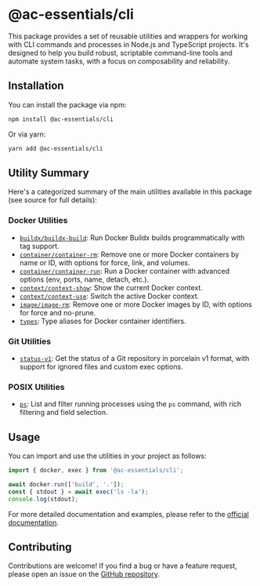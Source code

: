 # @ac-essentials/cli

This package provides a set of reusable utilities and wrappers for working with CLI commands and processes in Node.js and TypeScript projects. It's designed to help you build robust, scriptable command-line tools and automate system tasks, with a focus on composability and reliability.

## Installation

You can install the package via npm:

```bash
npm install @ac-essentials/cli
```

Or via yarn:

```bash
yarn add @ac-essentials/cli
```

## Utility Summary

Here's a categorized summary of the main utilities available in this package (see source for full details):

### Docker Utilities

- [`buildx/buildx-build`](src/docker/buildx/buildx-build.ts): Run Docker Buildx builds programmatically with tag support.
- [`container/container-rm`](src/docker/container/container-rm.ts): Remove one or more Docker containers by name or ID, with options for force, link, and volumes.
- [`container/container-run`](src/docker/container/container-run.ts): Run a Docker container with advanced options (env, ports, name, detach, etc.).
- [`context/context-show`](src/docker/context/context-show.ts): Show the current Docker context.
- [`context/context-use`](src/docker/context/context-use.ts): Switch the active Docker context.
- [`image/image-rm`](src/docker/image/image-rm.ts): Remove one or more Docker images by ID, with options for force and no-prune.
- [`types`](src/docker/types.ts): Type aliases for Docker container identifiers.

### Git Utilities

- [`status-v1`](src/git/status-v1.ts): Get the status of a Git repository in porcelain v1 format, with support for ignored files and custom exec options.

### POSIX Utilities

- [`ps`](src/posix/ps.ts): List and filter running processes using the `ps` command, with rich filtering and field selection.

## Usage

You can import and use the utilities in your project as follows:

```typescript
import { docker, exec } from '@ac-essentials/cli';

await docker.run(['build', '.']);
const { stdout } = await exec('ls -la');
console.log(stdout);
```

For more detailed documentation and examples, please refer to the [official documentation](https://anthochamp.github.io/node-essentials/cli/).

## Contributing

Contributions are welcome! If you find a bug or have a feature request, please open an issue on the [GitHub repository](https://github.com/anthochamp/node-essentials).
